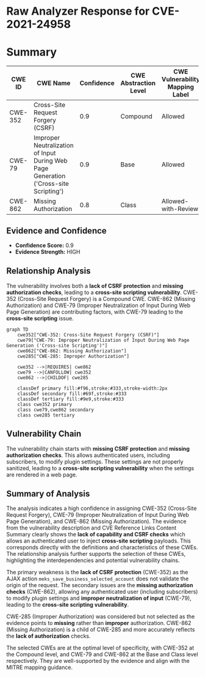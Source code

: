 # Raw Analyzer Response for CVE-2021-24958

# Summary
| CWE ID | CWE Name | Confidence | CWE Abstraction Level | CWE Vulnerability Mapping Label | CWE-Vulnerability Mapping Notes |
|---|---|---|---|---|---|
| CWE-352 | Cross-Site Request Forgery (CSRF) | 0.9 | Compound | Allowed | Primary CWE |
| CWE-79 | Improper Neutralization of Input During Web Page Generation ('Cross-site Scripting') | 0.9 | Base | Allowed | Secondary CWE |
| CWE-862 | Missing Authorization | 0.8 | Class | Allowed-with-Review | Secondary CWE |

## Evidence and Confidence

*   **Confidence Score:** 0.9
*   **Evidence Strength:** HIGH

## Relationship Analysis
The vulnerability involves both a **lack of CSRF protection** and **missing authorization checks**, leading to a **cross-site scripting vulnerability**. CWE-352 (Cross-Site Request Forgery) is a Compound CWE. CWE-862 (Missing Authorization) and CWE-79 (Improper Neutralization of Input During Web Page Generation) are contributing factors, with CWE-79 leading to the **cross-site scripting** issue.

```mermaid
graph TD
    cwe352["CWE-352: Cross-Site Request Forgery (CSRF)"]
    cwe79["CWE-79: Improper Neutralization of Input During Web Page Generation ('Cross-site Scripting')"]
    cwe862["CWE-862: Missing Authorization"]
    cwe285["CWE-285: Improper Authorization"]

    cwe352 -->|REQUIRES| cwe862
    cwe79 -->|CANFOLLOW| cwe352
    cwe862 -->|CHILDOF| cwe285

    classDef primary fill:#f96,stroke:#333,stroke-width:2px
    classDef secondary fill:#69f,stroke:#333
    classDef tertiary fill:#9e9,stroke:#333
    class cwe352 primary
    class cwe79,cwe862 secondary
    class cwe285 tertiary
```

## Vulnerability Chain
The vulnerability chain starts with **missing CSRF protection** and **missing authorization checks**. This allows authenticated users, including subscribers, to modify plugin settings. These settings are not properly sanitized, leading to a **cross-site scripting vulnerability** when the settings are rendered in a web page.

## Summary of Analysis
The analysis indicates a high confidence in assigning CWE-352 (Cross-Site Request Forgery), CWE-79 (Improper Neutralization of Input During Web Page Generation), and CWE-862 (Missing Authorization). The evidence from the vulnerability description and CVE Reference Links Content Summary clearly shows the **lack of capability and CSRF checks** which allows an authenticated user to inject **cross-site scripting** payloads. This corresponds directly with the definitions and characteristics of these CWEs. The relationship analysis further supports the selection of these CWEs, highlighting the interdependencies and potential vulnerability chains.

The primary weakness is the **lack of CSRF protection** (CWE-352) as the AJAX action `meks_save_business_selected_account` does not validate the origin of the request. The secondary issues are the **missing authorization checks** (CWE-862), allowing any authenticated user (including subscribers) to modify plugin settings and **improper neutralization of input** (CWE-79), leading to the **cross-site scripting vulnerability**.

CWE-285 (Improper Authorization) was considered but not selected as the evidence points to **missing** rather than **improper** authorization. CWE-862 (Missing Authorization) is a child of CWE-285 and more accurately reflects the **lack of authorization** checks.

The selected CWEs are at the optimal level of specificity, with CWE-352 at the Compound level, and CWE-79 and CWE-862 at the Base and Class level respectively. They are well-supported by the evidence and align with the MITRE mapping guidance.